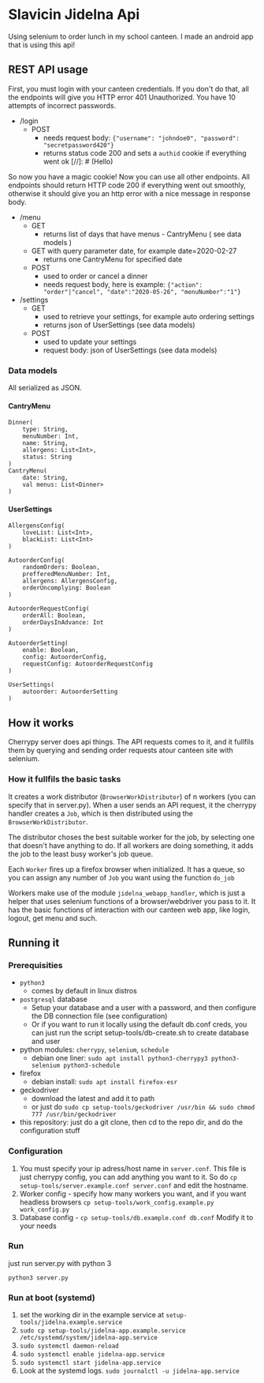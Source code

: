 # Slavicin Jidelna Api
Using selenium to order lunch in my school canteen.
I made an android app that is using this api!

## REST API usage
First, you must login with your canteen credentials. If you don't do that, all the endpoints will
give you HTTP error 401 Unauthorized. You have 10 attempts of incorrect passwords.
- /login
	- POST
		- needs request body: `{"username": "johndoe0", "password": "secretpassword420"}`
		- returns status code 200 and sets a `authid` cookie if everything went ok
[//]: # (Hello)

So now you have a magic cookie! Now you can use all other endpoints.
All endpoints should return HTTP code 200 if everything went out smoothly, otherwise it should
give you an http error with a nice message in response body.

- /menu
	- GET
		- returns list of days that have menus - CantryMenu ( see data models )
	- GET with query parameter date, for example date=2020-02-27
		- returns one CantryMenu for specified date
	- POST
		- used to order or cancel a dinner
		- needs request body, here is example:
		`{"action": "order"|"cancel", "date":"2020-05-26", "menuNumber":"1"}`
- /settings
	- GET
		- used to retrieve your settings, for example auto ordering settings
		- returns json of UserSettings (see data models)
	- POST
		- used to update your settings
		- request body: json of UserSettings (see data models)

### Data models
All serialized as JSON.
#### CantryMenu
```
Dinner(
    type: String,
    menuNumber: Int,
    name: String,
    allergens: List<Int>,
    status: String
)
CantryMenu(
    date: String,
	val menus: List<Dinner>
)
```

#### UserSettings
```
AllergensConfig(
    loveList: List<Int>,
    blackList: List<Int>
)

AutoorderConfig(
    randomOrders: Boolean,
    prefferedMenuNumber: Int,
    allergens: AllergensConfig,
    orderUncomplying: Boolean
)

AutoorderRequestConfig(
    orderAll: Boolean,
    orderDaysInAdvance: Int
)

AutoorderSetting(
    enable: Boolean,
    config: AutoorderConfig,
    requestConfig: AutoorderRequestConfig
)

UserSettings(
    autoorder: AutoorderSetting
)
```


## How it works

Cherrypy server does api things. The API requests comes to it, and it fullfils them by querying and
sending order requests atour canteen site with selenium.

### How it fullfils the basic tasks
It creates a work distributor (`BrowserWorkDistributor`) of n workers (you can specify that in
server.py). When a user sends an API request, it the cherrypy handler creates a `Job`, which
is then distributed using the `BrowserWorkDistributor`.

The distributor choses the best suitable worker for the job, by selecting one that doesn't have
anything to do. If all workers are doing something, it adds the job to the least busy worker's
job queue.

Each `Worker` fires up a firefox browser when initialized. It has a queue, so you can assign any
number of `Job` you want using the function `do_job`

Workers make use of the module `jidelna_webapp_handler`, which is just a helper that uses selenium
functions of a browser/webdriver you pass to it. It has the basic functions
of interaction with our canteen web app, like login, logout, get menu and such.

## Running it
### Prerequisities
- `python3`
	- comes by default in linux distros
- `postgresql` database
	- Setup your database and a user with a password, and then configure the DB connection file (see configuration)
	- Or if you want to run it locally using the default db.conf creds, you can just run the script setup-tools/db-create.sh to create database and user
- python modules: `cherrypy`, `selenium`, `schedule`
	- debian one liner: `sudo apt install python3-cherrypy3 python3-selenium python3-schedule`
- firefox
	- debian install: `sudo apt install firefox-esr`
- geckodriver
	- download the latest and add it to path
	- or just do `sudo cp setup-tools/geckodriver /usr/bin && sudo chmod 777 /usr/bin/geckodriver`
- this repository: just do a git clone, then cd to the repo dir, and do the configuration stuff

### Configuration
1. You must specify your ip adress/host name in `server.conf`.
This file is just cherrypy config, you can add anything you want to it.
So do `cp setup-tools/server.example.conf server.conf` and edit the hostname.
2. Worker config - specify how many workers you want, and if you want headless browsers
`cp setup-tools/work_config.example.py work_config.py`
3. Database config - `cp setup-tools/db.example.conf db.conf`
Modify it to your needs

### Run
just run server.py with python 3

`python3 server.py`

### Run at boot (systemd)
1. set the working dir in the example service at `setup-tools/jidelna.example.service`
2. `sudo cp setup-tools/jidelna-app.example.service /etc/systemd/system/jidelna-app.service`
3. `sudo systemctl daemon-reload`
4. `sudo systemctl enable jidelna-app.service`
5. `sudo systemctl start jidelna-app.service`
6. Look at the systemd logs. `sudo journalctl -u jidelna-app.service`
